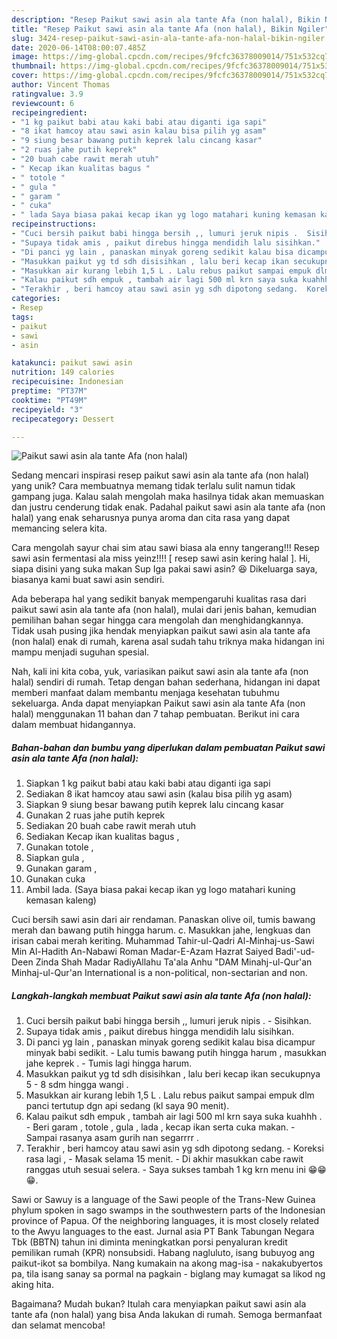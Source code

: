 ```yaml
---
description: "Resep Paikut sawi asin ala tante Afa (non halal), Bikin Ngiler"
title: "Resep Paikut sawi asin ala tante Afa (non halal), Bikin Ngiler"
slug: 3424-resep-paikut-sawi-asin-ala-tante-afa-non-halal-bikin-ngiler
date: 2020-06-14T08:00:07.485Z
image: https://img-global.cpcdn.com/recipes/9fcfc36378009014/751x532cq70/paikut-sawi-asin-ala-tante-afa-non-halal-foto-resep-utama.jpg
thumbnail: https://img-global.cpcdn.com/recipes/9fcfc36378009014/751x532cq70/paikut-sawi-asin-ala-tante-afa-non-halal-foto-resep-utama.jpg
cover: https://img-global.cpcdn.com/recipes/9fcfc36378009014/751x532cq70/paikut-sawi-asin-ala-tante-afa-non-halal-foto-resep-utama.jpg
author: Vincent Thomas
ratingvalue: 3.9
reviewcount: 6
recipeingredient:
- "1 kg paikut babi atau kaki babi atau diganti iga sapi"
- "8 ikat hamcoy atau sawi asin kalau bisa pilih yg asam"
- "9 siung besar bawang putih keprek lalu cincang kasar"
- "2 ruas jahe putih keprek"
- "20 buah cabe rawit merah utuh"
- " Kecap ikan kualitas bagus "
- " totole "
- " gula "
- " garam "
- " cuka"
- " lada Saya biasa pakai kecap ikan yg logo matahari kuning kemasan kaleng"
recipeinstructions:
- "Cuci bersih paikut babi hingga bersih ,, lumuri jeruk nipis .  Sisihkan."
- "Supaya tidak amis , paikut direbus hingga mendidih lalu sisihkan."
- "Di panci yg lain , panaskan minyak goreng sedikit kalau bisa dicampur minyak babi sedikit.  Lalu tumis bawang putih hingga harum , masukkan jahe keprek .  Tumis lagi hingga harum."
- "Masukkan paikut yg td sdh disisihkan , lalu beri kecap ikan secukupnya 5 - 8 sdm hingga wangi ."
- "Masukkan air kurang lebih 1,5 L . Lalu rebus paikut sampai empuk dlm panci tertutup dgn api sedang (kl saya 90 menit)."
- "Kalau paikut sdh empuk , tambah air lagi 500 ml krn saya suka kuahhh .  Beri garam , totole , gula , lada , kecap ikan serta cuka makan.  Sampai rasanya asam gurih nan segarrrr ."
- "Terakhir , beri hamcoy atau sawi asin yg sdh dipotong sedang.  Koreksi rasa lagi , Masak selama 15 menit.  Di akhir masukkan cabe rawit ranggas utuh sesuai selera.  Saya sukses tambah 1 kg krn menu ini 😁😁😁."
categories:
- Resep
tags:
- paikut
- sawi
- asin

katakunci: paikut sawi asin 
nutrition: 149 calories
recipecuisine: Indonesian
preptime: "PT37M"
cooktime: "PT49M"
recipeyield: "3"
recipecategory: Dessert

---
```



![Paikut sawi asin ala tante Afa (non halal)](https://img-global.cpcdn.com/recipes/9fcfc36378009014/751x532cq70/paikut-sawi-asin-ala-tante-afa-non-halal-foto-resep-utama.jpg)

Sedang mencari inspirasi resep paikut sawi asin ala tante afa (non halal) yang unik? Cara membuatnya memang tidak terlalu sulit namun tidak gampang juga. Kalau salah mengolah maka hasilnya tidak akan memuaskan dan justru cenderung tidak enak. Padahal paikut sawi asin ala tante afa (non halal) yang enak seharusnya punya aroma dan cita rasa yang dapat memancing selera kita.

Cara mengolah sayur chai sim atau sawi biasa ala enny tangerang!!! Resep sawi asin fermentasi ala miss yeinz!!!! [ resep sawi asin kering halal ]. Hi, siapa disini yang suka makan Sup Iga pakai sawi asin? 😆 Dikeluarga saya, biasanya kami buat sawi asin sendiri.

Ada beberapa hal yang sedikit banyak mempengaruhi kualitas rasa dari paikut sawi asin ala tante afa (non halal), mulai dari jenis bahan, kemudian pemilihan bahan segar hingga cara mengolah dan menghidangkannya. Tidak usah pusing jika hendak menyiapkan paikut sawi asin ala tante afa (non halal) enak di rumah, karena asal sudah tahu triknya maka hidangan ini mampu menjadi suguhan spesial.


Nah, kali ini kita coba, yuk, variasikan paikut sawi asin ala tante afa (non halal) sendiri di rumah. Tetap dengan bahan sederhana, hidangan ini dapat memberi manfaat dalam membantu menjaga kesehatan tubuhmu sekeluarga. Anda dapat menyiapkan Paikut sawi asin ala tante Afa (non halal) menggunakan 11 bahan dan 7 tahap pembuatan. Berikut ini cara dalam membuat hidangannya.

<!--inarticleads1-->

##### Bahan-bahan dan bumbu yang diperlukan dalam pembuatan Paikut sawi asin ala tante Afa (non halal):

1. Siapkan 1 kg paikut babi atau kaki babi atau diganti iga sapi
1. Sediakan 8 ikat hamcoy atau sawi asin (kalau bisa pilih yg asam)
1. Siapkan 9 siung besar bawang putih keprek lalu cincang kasar
1. Gunakan 2 ruas jahe putih keprek
1. Sediakan 20 buah cabe rawit merah utuh
1. Sediakan  Kecap ikan kualitas bagus ,
1. Gunakan  totole ,
1. Siapkan  gula ,
1. Gunakan  garam ,
1. Gunakan  cuka
1. Ambil  lada. (Saya biasa pakai kecap ikan yg logo matahari kuning kemasan kaleng)


Cuci bersih sawi asin dari air rendaman. Panaskan olive oil, tumis bawang merah dan bawang putih hingga harum. c. Masukkan jahe, lengkuas dan irisan cabai merah keriting. Muhammad Tahir-ul-Qadri Al-Minhaj-us-Sawi Min Al-Hadith An-Nabawi Roman Madar-E-Azam Hazrat Saiyed Badi&#39;-ud-Deen Zinda Shah Madar RadiyAllahu Ta&#39;ala Anhu &#34;DAM Minahj-ul-Qur&#39;an Minhaj-ul-Qur&#39;an International is a non-political, non-sectarian and non. 

<!--inarticleads2-->

##### Langkah-langkah membuat Paikut sawi asin ala tante Afa (non halal):

1. Cuci bersih paikut babi hingga bersih ,, lumuri jeruk nipis .  - Sisihkan.
1. Supaya tidak amis , paikut direbus hingga mendidih lalu sisihkan.
1. Di panci yg lain , panaskan minyak goreng sedikit kalau bisa dicampur minyak babi sedikit.  - Lalu tumis bawang putih hingga harum , masukkan jahe keprek .  - Tumis lagi hingga harum.
1. Masukkan paikut yg td sdh disisihkan , lalu beri kecap ikan secukupnya 5 - 8 sdm hingga wangi .
1. Masukkan air kurang lebih 1,5 L . Lalu rebus paikut sampai empuk dlm panci tertutup dgn api sedang (kl saya 90 menit).
1. Kalau paikut sdh empuk , tambah air lagi 500 ml krn saya suka kuahhh .  - Beri garam , totole , gula , lada , kecap ikan serta cuka makan.  - Sampai rasanya asam gurih nan segarrrr .
1. Terakhir , beri hamcoy atau sawi asin yg sdh dipotong sedang.  - Koreksi rasa lagi , - Masak selama 15 menit.  - Di akhir masukkan cabe rawit ranggas utuh sesuai selera.  - Saya sukses tambah 1 kg krn menu ini 😁😁😁.


Sawi or Sawuy is a language of the Sawi people of the Trans-New Guinea phylum spoken in sago swamps in the southwestern parts of the Indonesian province of Papua. Of the neighboring languages, it is most closely related to the Awyu languages to the east. Jurnal asia PT Bank Tabungan Negara Tbk (BBTN) tahun ini diminta meningkatkan porsi penyaluran kredit pemilikan rumah (KPR) nonsubsidi. Habang nagluluto, isang bubuyog ang paikut-ikot sa bombilya. Nang kumakain na akong mag-isa - nakakubyertos pa, tila isang sanay sa pormal na pagkain - biglang may kumagat sa likod ng aking hita. 

Bagaimana? Mudah bukan? Itulah cara menyiapkan paikut sawi asin ala tante afa (non halal) yang bisa Anda lakukan di rumah. Semoga bermanfaat dan selamat mencoba!
